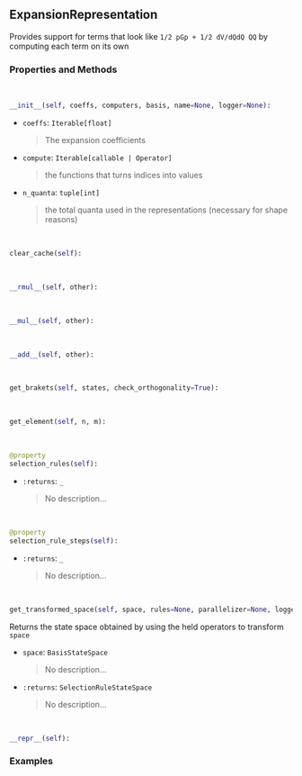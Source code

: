 ## <a id="Psience.BasisReps.Representations.ExpansionRepresentation">ExpansionRepresentation</a>
Provides support for terms that look like `1/2 pGp + 1/2 dV/dQdQ QQ` by computing each term on its own

### Properties and Methods
<a id="Psience.BasisReps.Representations.ExpansionRepresentation.__init__" class="docs-object-method">&nbsp;</a>
```python
__init__(self, coeffs, computers, basis, name=None, logger=None): 
```

- `coeffs`: `Iterable[float]`
    >The expansion coefficients
- `compute`: `Iterable[callable | Operator]`
    >the functions that turns indices into values
- `n_quanta`: `tuple[int]`
    >the total quanta used in the representations (necessary for shape reasons)

<a id="Psience.BasisReps.Representations.ExpansionRepresentation.clear_cache" class="docs-object-method">&nbsp;</a>
```python
clear_cache(self): 
```

<a id="Psience.BasisReps.Representations.ExpansionRepresentation.__rmul__" class="docs-object-method">&nbsp;</a>
```python
__rmul__(self, other): 
```

<a id="Psience.BasisReps.Representations.ExpansionRepresentation.__mul__" class="docs-object-method">&nbsp;</a>
```python
__mul__(self, other): 
```

<a id="Psience.BasisReps.Representations.ExpansionRepresentation.__add__" class="docs-object-method">&nbsp;</a>
```python
__add__(self, other): 
```

<a id="Psience.BasisReps.Representations.ExpansionRepresentation.get_brakets" class="docs-object-method">&nbsp;</a>
```python
get_brakets(self, states, check_orthogonality=True): 
```

<a id="Psience.BasisReps.Representations.ExpansionRepresentation.get_element" class="docs-object-method">&nbsp;</a>
```python
get_element(self, n, m): 
```

<a id="Psience.BasisReps.Representations.ExpansionRepresentation.selection_rules" class="docs-object-method">&nbsp;</a>
```python
@property
selection_rules(self): 
```

- `:returns`: `_`
    >No description...

<a id="Psience.BasisReps.Representations.ExpansionRepresentation.selection_rule_steps" class="docs-object-method">&nbsp;</a>
```python
@property
selection_rule_steps(self): 
```

- `:returns`: `_`
    >No description...

<a id="Psience.BasisReps.Representations.ExpansionRepresentation.get_transformed_space" class="docs-object-method">&nbsp;</a>
```python
get_transformed_space(self, space, rules=None, parallelizer=None, logger=None, **opts): 
```
Returns the state space obtained by using the
        held operators to transform `space`
- `space`: `BasisStateSpace`
    >No description...
- `:returns`: `SelectionRuleStateSpace`
    >No description...

<a id="Psience.BasisReps.Representations.ExpansionRepresentation.__repr__" class="docs-object-method">&nbsp;</a>
```python
__repr__(self): 
```

### Examples



